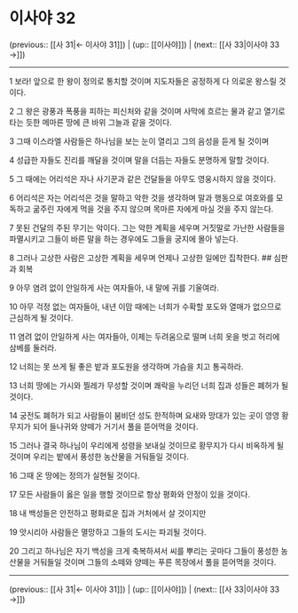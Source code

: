 # 이사야 32

(previous:: [[사 31|← 이사야 31]]) | (up:: [[이사야]]) | (next:: [[사 33|이사야 33 →]])

***




1 
보라! 앞으로 한 왕이 정의로 통치할 것이며 지도자들은 공정하게 다 의로운 왕스릴 것이다. 



2 
그 왕은 광풍과 폭풍을 피하는 피신처와 같을 것이며 사막에 흐르는 물과 같고 열기로 타는 듯한 메마른 땅에 큰 바위 그늘과 같을 것이다. 



3 
그때 이스라엘 사람들은 하나님을 보는 눈이 열리고 그의 음성을 듣게 될 것이며 



4 
성급한 자들도 진리를 깨달을 것이며 말을 더듬는 자들도 분명하게 말할 것이다. 



5 
그 때에는 어리석은 자나 사기꾼과 같은 건달들을 아무도 영웅시하지 않을 것이다. 



6 
어리석은 자는 어리석은 것을 말하고 악한 것을 생각하며 말과 행동으로 여호와를 모독하고 굶주린 자에게 먹을 것을 주지 않으며 목마른 자에게 마실 것을 주지 않는다. 



7 
못된 건달의 주된 무기는 악이다. 그는 악한 계획을 세우며 거짓말로 가난한 사람들을 파멸시키고 그들이 바른 말을 하는 경우에도 그들을 궁지에 몰아 넣는다. 



8 
그러나 고상한 사람은 고상한 계획을 세우며 언제나 고상한 일에만 집착한다. ## 심판과 회복 



9 
아무 염려 없이 안일하게 사는 여자들아, 내 말에 귀를 기울여라. 



10 
아무 걱정 없는 여자들아, 내년 이맘 때에는 너희가 수확할 포도와 열매가 없으므로 근심하게 될 것이다. 



11 
염려 없이 안일하게 사는 여자들아, 이제는 두려움으로 떨며 너희 옷을 벗고 허리에 삼베를 둘러라. 



12 
너희는 못 쓰게 될 좋은 밭과 포도원을 생각하며 가슴을 치고 통곡하라. 



13 
너희 땅에는 가시와 찔레가 무성할 것이며 쾌락을 누리던 너희 집과 성들은 폐허가 될 것이다. 



14 
궁전도 폐허가 되고 사람들이 붐비던 성도 한적하며 요새와 망대가 있는 곳이 영영 황무지가 되어 들나귀와 양떼가 거기서 풀을 뜯어먹을 것이다. 



15 
그러나 결국 하나님이 우리에게 성령을 보내실 것이므로 황무지가 다시 비옥하게 될 것이며 우리는 밭에서 풍성한 농산물을 거둬들일 것이다. 



16 
그때 온 땅에는 정의가 실현될 것이다. 



17 
모든 사람들이 옳은 일을 행할 것이므로 항상 평화와 안정이 있을 것이다. 



18 
내 백성들은 안전하고 평화로운 집과 거처에서 살 것이지만 



19 
앗시리아 사람들은 멸망하고 그들의 도시는 파괴될 것이다. 



20 
그리고 하나님은 자기 백성을 크게 축복하셔서 씨를 뿌리는 곳마다 그들이 풍성한 농산물을 거둬들일 것이며 그들의 소떼와 양떼는 푸른 목장에서 풀을 뜯어먹을 것이다.

***

(previous:: [[사 31|← 이사야 31]]) | (up:: [[이사야]]) | (next:: [[사 33|이사야 33 →]])

